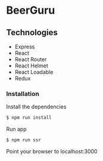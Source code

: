 # BeerGuru

## Technologies

- Express
- React
- React Router
- React Helmet
- React Loadable
- Redux

### Installation

Install the dependencies

```sh
$ npm run install
```

Run app

```sh
$ npm run ssr
```

Point your browser to localhost:3000
